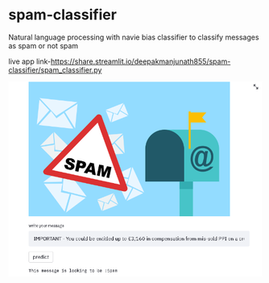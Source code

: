 # spam-classifier
Natural language processing with navie bias classifier to classify messages as spam or not spam

live app link-https://share.streamlit.io/deepakmanjunath855/spam-classifier/spam_classifier.py

![Alt text](spamoutput.PNG?raw=true "Title")
